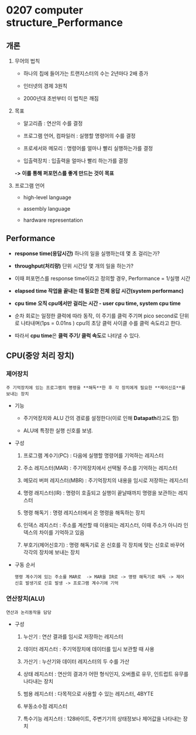 # 0207 computer structure_Performance


## 개론

1. 무어의 법칙

    - 하나의 칩에 들어가는 트랜지스터의 수는 2년마다 2배 증가

    - 인터넷의 경제 3원칙

    - 2000년대 초반부터 이 법칙은 깨짐

  

2. 목표

    - 알고리즘 :  연산의 수를 결정

    - 프로그램 언어, 컴파일러 : 실행할 명령어의 수를 결정

    - 프로세서와 메모리 : 명령어를 얼마나 빨리 실행하는가를 결정

    - 입출력장치 : 입출력을 얼마나 빨리 하는가를 결정 

    **-> 이를 통해 퍼포먼스를 좋게 만드는 것이 목표**



3. 프로그램 언어

    - high-level language 

    - assembly language

    - hardware representation



## Performance 

- **response time(응답시간)** 하나의 일을 실행하는데 몇 초 걸리는가?

- **throughput(처리량)**  단위 시간당 몇 개의 일을 하는가?

- 이때 퍼포먼스를 response time이라고 정의할 경우, Performance = 1/실행 시간

- **elapsed time 작업을 끝내는 데 필요한 전체 응답 시간(system performanc)**

- **cpu time 오직 cpu에서만 걸리는 시간  -  user cpu time,  system cpu time**

-  순차 회로는 일정한 클럭에 따라 동작, 이 주기를 클럭 주기며 pico second로 단위로 나타내며(1ps = 0.01ns ) cpu의 초당 클럭 사이클 수를 클럭 속도라고 한다.

- 따라서 **cpu time**은 **클럭 주기/ 클럭 속도**로 나타낼 수 있다. 
 

## CPU(중앙 처리 장치)



### 제어장치



    주 기억장치에 있는 프로그램의 명령을 **해독**한 후 각 장치에게 필요한 **제어신호**를 보내는 장치

- 기능

  - 주기억장치와 ALU 간의 경로를 설정한다(이로 인해 **Datapath**라고도 함)

  - ALU에 특정한 실행 신호를 보냄.


- 구성

  1.  프로그램 계수기(PC) :  다음에 실행할 명령어를 기억하는 레지스터


  2. 주소 레지스터(MAR) : 주기억장치에서 선택될 주소를 기억하는 레지스터


  3.  메모리 버퍼 레지스터(MBR) : 주기억장치의 내용을 임시로 저장하는 레지스터


  4. 명령 래지스터(IR) : 명령이 호출되고 실행이 끝날때까지 명령을 보관하는 레지스터


  5. 명령 해독기 : 명령 레지스터에서 온 명령을 해독하는 장치

  6. 인덱스 레지스터 : 주소를 계산할 때 이용되는 레지스터, 이때 주소가 아니라 인덱스의 차이를 기억하고 있음

  7. 부호기(제어신호기) :  명령 해독기로 온 신호를 각 장치에 맞는 신호로 바꾸어 각각의 장치에 보내는 장치

- 구동 순서

      명령 계수기에 있는 주소를 MAR로  -> MAR을 IR로 -> 명령 해독기로 해독 -> 제어 신호 발생기로 신호 발생 -> 프로그램 계수기에 기억



### 연산장치(ALU)

    연산과 논리동작을 담당



- 구성

    1. 누산기 : 연산 결과를 임시로 저장하는 레지스터

    2. 데이터 레지스터 : 주기억장치에 데이터를 임시 보관할 때 사용

    3. 가산기 : 누산기와 데이터 레지스터의 두 수를 가산

    4. 상태 레지스터 : 연산의 결과가 어떤 형식인지, 오버플로 유무, 인트럽트 유무를 나타내는 장치

    5. 범용 레지스터 : 다목적으로 사용할 수 있는 레지스터, 4BYTE

    6. 부동소수점 레지스터

    7. 특수기능 레지스터 : 128바이트, 주변기기의 상태정보나 제어값을 나타내는 장치



























